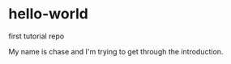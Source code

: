 # hello-world
first tutorial repo

My name is chase and I'm trying to get through the introduction.
